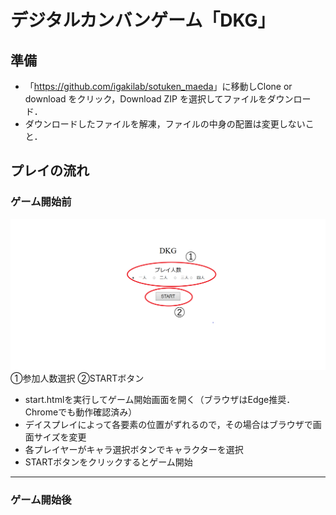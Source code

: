 # デジタルカンバンゲーム「DKG」

## 準備

- 「<https://github.com/igakilab/sotuken_maeda>」に移動しClone or download をクリック，Download ZIP を選択してファイルをダウンロード．
- ダウンロードしたファイルを解凍，ファイルの中身の配置は変更しないこと．

## プレイの流れ

### ゲーム開始前

![ゲーム開始画面](./image/start.PNG)
①参加人数選択
②STARTボタン
- start.htmlを実行してゲーム開始画面を開く（ブラウザはEdge推奨．Chromeでも動作確認済み）
- デイスプレイによって各要素の位置がずれるので，その場合はブラウザで画面サイズを変更
- 各プレイヤーがキャラ選択ボタンでキャラクターを選択
- STARTボタンをクリックするとゲーム開始
---
### ゲーム開始後
